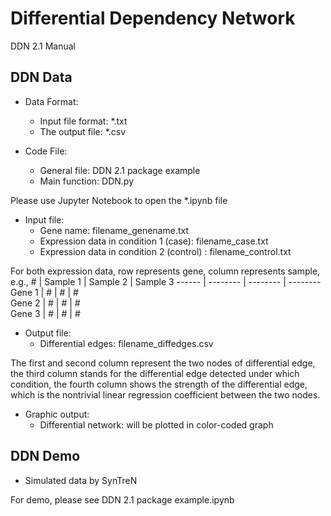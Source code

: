 # Differential Dependency Network

DDN 2.1 Manual

## DDN Data
* Data Format:
	* Input file format: *.txt
	* The output file: *.csv

* Code File:
	* General file: DDN 2.1 package example
	* Main function: DDN.py

Please use Jupyter Notebook to open the *.ipynb file

* Input file:
	* Gene name: filename_genename.txt
	* Expression data in condition 1 (case): filename_case.txt
	* Expression data in condition 2 (control) : filename_control.txt

For both expression data, row represents gene, column represents sample, e.g., 
    #   | Sample 1 | Sample 2 | Sample 3 
 ------ | -------- | -------- | -------- 
 Gene 1 |    #     |    #     |    #     
 Gene 2 |    #     |    #     |    #     
 Gene 3 |    #     |    #     |    #     

* Output file:
	* Differential edges: filename_diffedges.csv

The first and second column represent the two nodes of differential edge, the third column stands for the differential edge detected under which condition, the fourth column shows the strength of the differential edge, which is the nontrivial linear regression coefficient between the two nodes.

* Graphic output:
	* Differential network: will be plotted in color-coded graph

## DDN Demo

* Simulated data by SynTreN

For demo, please see DDN 2.1 package example.ipynb
